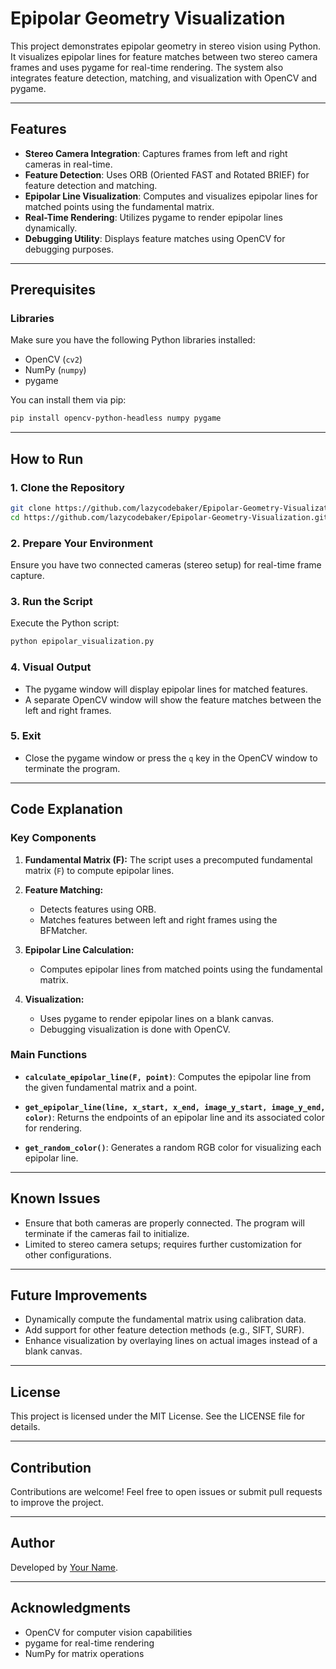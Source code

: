 # Epipolar Geometry Visualization

This project demonstrates epipolar geometry in stereo vision using Python. It visualizes epipolar lines for feature matches between two stereo camera frames and uses pygame for real-time rendering. The system also integrates feature detection, matching, and visualization with OpenCV and pygame.

---

## Features

- **Stereo Camera Integration**: Captures frames from left and right cameras in real-time.
- **Feature Detection**: Uses ORB (Oriented FAST and Rotated BRIEF) for feature detection and matching.
- **Epipolar Line Visualization**: Computes and visualizes epipolar lines for matched points using the fundamental matrix.
- **Real-Time Rendering**: Utilizes pygame to render epipolar lines dynamically.
- **Debugging Utility**: Displays feature matches using OpenCV for debugging purposes.

---

## Prerequisites

### Libraries
Make sure you have the following Python libraries installed:

- OpenCV (`cv2`)
- NumPy (`numpy`)
- pygame

You can install them via pip:

```bash
pip install opencv-python-headless numpy pygame
```

---

## How to Run

### 1. Clone the Repository

```bash
git clone https://github.com/lazycodebaker/Epipolar-Geometry-Visualization.git
cd https://github.com/lazycodebaker/Epipolar-Geometry-Visualization.git
```

### 2. Prepare Your Environment

Ensure you have two connected cameras (stereo setup) for real-time frame capture.

### 3. Run the Script

Execute the Python script:

```bash
python epipolar_visualization.py
```

### 4. Visual Output

- The pygame window will display epipolar lines for matched features.
- A separate OpenCV window will show the feature matches between the left and right frames.

### 5. Exit

- Close the pygame window or press the `q` key in the OpenCV window to terminate the program.

---

## Code Explanation

### Key Components

1. **Fundamental Matrix (F):**
   The script uses a precomputed fundamental matrix (`F`) to compute epipolar lines.

2. **Feature Matching:**
   - Detects features using ORB.
   - Matches features between left and right frames using the BFMatcher.

3. **Epipolar Line Calculation:**
   - Computes epipolar lines from matched points using the fundamental matrix.

4. **Visualization:**
   - Uses pygame to render epipolar lines on a blank canvas.
   - Debugging visualization is done with OpenCV.

### Main Functions

- **`calculate_epipolar_line(F, point)`**:
  Computes the epipolar line from the given fundamental matrix and a point.

- **`get_epipolar_line(line, x_start, x_end, image_y_start, image_y_end, color)`**:
  Returns the endpoints of an epipolar line and its associated color for rendering.

- **`get_random_color()`**:
  Generates a random RGB color for visualizing each epipolar line.

---

## Known Issues

- Ensure that both cameras are properly connected. The program will terminate if the cameras fail to initialize.
- Limited to stereo camera setups; requires further customization for other configurations.

---

## Future Improvements

- Dynamically compute the fundamental matrix using calibration data.
- Add support for other feature detection methods (e.g., SIFT, SURF).
- Enhance visualization by overlaying lines on actual images instead of a blank canvas.

---

## License

This project is licensed under the MIT License. See the LICENSE file for details.

---

## Contribution

Contributions are welcome! Feel free to open issues or submit pull requests to improve the project.

---

## Author

Developed by [Your Name](https://github.com/your-github-profile).

---

## Acknowledgments

- OpenCV for computer vision capabilities
- pygame for real-time rendering
- NumPy for matrix operations

